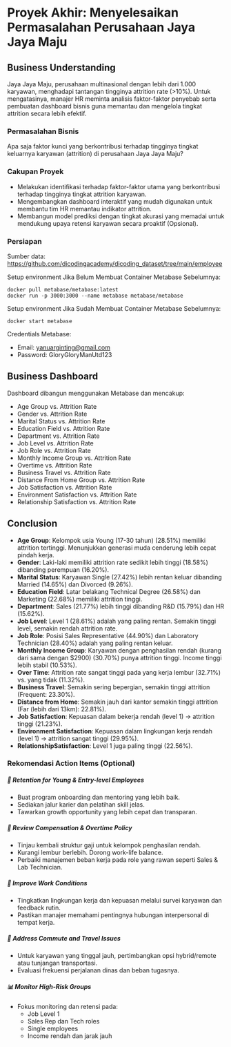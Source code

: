 # Proyek Akhir: Menyelesaikan Permasalahan Perusahaan Jaya Jaya Maju

## Business Understanding

Jaya Jaya Maju, perusahaan multinasional dengan lebih dari 1.000 karyawan, menghadapi tantangan tingginya attrition rate (>10%). Untuk mengatasinya, manajer HR meminta analisis faktor-faktor penyebab serta pembuatan dashboard bisnis guna memantau dan mengelola tingkat attrition secara lebih efektif.

### Permasalahan Bisnis

Apa saja faktor kunci yang berkontribusi terhadap tingginya tingkat keluarnya karyawan (attrition) di perusahaan Jaya Jaya Maju?

### Cakupan Proyek

* Melakukan identifikasi terhadap faktor-faktor utama yang berkontribusi terhadap tingginya tingkat attrition karyawan.
* Mengembangkan dashboard interaktif yang mudah digunakan untuk membantu tim HR memantau indikator attrition.
* Membangun model prediksi dengan tingkat akurasi yang memadai untuk mendukung upaya retensi karyawan secara proaktif (Opsional).

### Persiapan

Sumber data: https://github.com/dicodingacademy/dicoding_dataset/tree/main/employee

Setup environment Jika Belum Membuat Container Metabase Sebelumnya:
```
docker pull metabase/metabase:latest
docker run -p 3000:3000 --name metabase metabase/metabase
```

Setup environment Jika Sudah Membuat Container Metabase Sebelumnya:
```
docker start metabase
```

Credentials Metabase:
* Email: yanuarginting@gmail.com
* Password: GloryGloryManUtd123

## Business Dashboard

Dashboard dibangun menggunakan Metabase dan mencakup:

* Age Group vs. Attrition Rate
* Gender vs. Attrition Rate
* Marital Status vs. Attrition Rate
* Education Field vs. Attrition Rate
* Department vs. Attrition Rate
* Job Level vs. Attrition Rate
* Job Role vs. Attrition Rate
* Monthly Income Group vs. Attrition Rate
* Overtime vs. Attrition Rate
* Business Travel vs. Attrition Rate
* Distance From Home Group vs. Attrition Rate
* Job Satisfaction vs. Attrition Rate
* Environment Satisfaction vs. Attrition Rate
* Relationship Satisfaction vs. Attrition Rate

## Conclusion

* **Age Group**: Kelompok usia Young (17-30 tahun) (28.51%) memiliki attrition tertinggi. Menunjukkan generasi muda cenderung lebih cepat pindah kerja.
* **Gender**: Laki-laki memiliki attrition rate sedikit lebih tinggi (18.58%) dibanding perempuan (16.20%).
* **Marital Status**: Karyawan Single (27.42%) lebih rentan keluar dibanding Married (14.65%) dan Divorced (9.26%).
* **Education Field**: Latar belakang Technical Degree (26.58%) dan Marketing (22.68%) memiliki attrition tinggi.
* **Department**: Sales (21.77%) lebih tinggi dibanding R&D (15.79%) dan HR (15.62%).
* **Job Level**: Level 1 (28.61%) adalah yang paling rentan. Semakin tinggi level, semakin rendah attrition rate.
* **Job Role**: Posisi Sales Representative (44.90%) dan Laboratory Technician (28.40%) adalah yang paling rentan keluar.
* **Monthly Income Group**: Karyawan dengan penghasilan rendah (kurang dari sama dengan $2900) (30.70%) punya attrition tinggi. Income tinggi lebih stabil (10.53%).
* **Over Time**: Attrition rate sangat tinggi pada yang kerja lembur (32.71%) vs. yang tidak (11.32%).
* **Business Travel**: Semakin sering bepergian, semakin tinggi attrition (Frequent: 23.30%).
* **Distance from Home**: Semakin jauh dari kantor semakin tinggi attrition (Far (lebih dari 13km): 22.81%).
* **Job Satisfaction**:  Kepuasan dalam bekerja rendah (level 1) → attrition tinggi (21.23%).
* **Environment Satisfaction**: Kepuasan dalam lingkungan kerja rendah (level 1) → attrition sangat tinggi (29.95%).
* **RelationshipSatisfaction**: Level 1 juga paling tinggi (22.56%).

### Rekomendasi Action Items (Optional)

##### 🎯 **Retention for Young & Entry-level Employees**
* Buat program onboarding dan mentoring yang lebih baik.
* Sediakan jalur karier dan pelatihan skill jelas.
* Tawarkan growth opportunity yang lebih cepat dan transparan.
##### 💸 **Review Compensation & Overtime Policy**
* Tinjau kembali struktur gaji untuk kelompok penghasilan rendah.
* Kurangi lembur berlebih. Dorong work-life balance.
* Perbaiki manajemen beban kerja pada role yang rawan seperti Sales & Lab Technician.
##### 🚪 **Improve Work Conditions**
* Tingkatkan lingkungan kerja dan kepuasan melalui survei karyawan dan feedback rutin.
* Pastikan manajer memahami pentingnya hubungan interpersonal di tempat kerja.
##### 📍 **Address Commute and Travel Issues**
* Untuk karyawan yang tinggal jauh, pertimbangkan opsi hybrid/remote atau tunjangan transportasi.
* Evaluasi frekuensi perjalanan dinas dan beban tugasnya.
##### 📊 **Monitor High-Risk Groups**
* Fokus monitoring dan retensi pada:
    * Job Level 1
    * Sales Rep dan Tech roles
    * Single employees
    * Income rendah dan jarak jauh